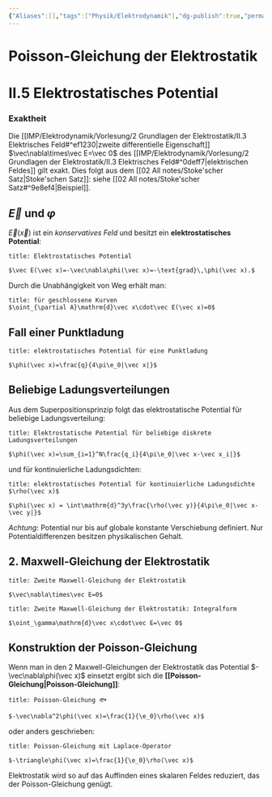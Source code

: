 ```yaml
---
{"Aliases":[],"tags":["Physik/Elektrodynamik"],"dg-publish":true,"permalink":"/02-all-notes/poisson-gleichung-der-elektrostatik/","dgHomeLink":true,"dgPassFrontmatter":true}
---
```


# Poisson-Gleichung der Elektrostatik

<div class="transclusion internal-embed is-loaded"><div class="markdown-embed">

<div class="markdown-embed-title">



</div>


# II.5 Elektrostatisches Potential
### Exaktheit
Die  [[IMP/Elektrodynamik/Vorlesung/2 Grundlagen der Elektrostatik/II.3 Elektrisches Feld#^ef1230|zweite differentielle Eigenschaft]] $\vec\nabla\times\vec E=\vec 0$ des [[IMP/Elektrodynamik/Vorlesung/2 Grundlagen der Elektrostatik/II.3 Elektrisches Feld#^0deff7|elektrischen Feldes]] gilt exakt. Dies folgt aus dem [[02 All notes/Stoke'scher Satz|Stoke'schen Satz]]: siehe [[02 All notes/Stoke'scher Satz#^9e8ef4|Beispiel]]. 

## $\vec E$ und $\varphi$ 
$\vec E(\vec x)$ ist ein _konservatives Feld_ und besitzt ein **elektrostatisches Potential**: 
```ad-equation
title: Elektrostatisches Potential

$\vec E(\vec x)=-\vec\nabla\phi(\vec x)=-\text{grad}\,\phi(\vec x).$

```
Durch die Unabhängigkeit von Weg erhält man: 
```ad-equation
title: für geschlossene Kurven
$\oint_{\partial A}\mathrm{d}\vec x\cdot\vec E(\vec x)=0$

```
## Fall einer Punktladung
```ad-equation
title: elektrostatisches Potential für eine Punktladung

$\phi(\vec x)=\frac{q}{4\pi\e_0|\vec x|}$
```
## Beliebige Ladungsverteilungen
Aus dem Superpositionsprinzip folgt das elektrostatische Potential für beliebige Ladungsverteilung: 
```ad-equation
title: Elektrostatische Potential für beliebige diskrete Ladungsverteilungen

$\phi(\vec x)=\sum_{i=1}^N\frac{q_i}{4\pi\e_0|\vec x-\vec x_i|}$

```
und für kontinuierliche Ladungsdichten: 
```ad-equation
title: elektrostatisches Potential für kontinuierliche Ladungsdichte $\rho(\vec x)$

$\phi(\vec x) = \int\mathrm{d}^3y\frac{\rho(\vec y)}{4\pi\e_0|\vec x-\vec y|}$

```
*Achtung*: Potential nur bis auf globale konstante Verschiebung definiert. Nur Potentialdifferenzen besitzen physikalischen Gehalt. 

## 2. Maxwell-Gleichung der Elektrostatik
```ad-equation
title: Zweite Maxwell-Gleichung der Elektrostatik

$\vec\nabla\times\vec E=0$

```
```ad-equation
title: Zweite Maxwell-Gleichung der Elektrostatik: Integralform

$\oint_\gamma\mathrm{d}\vec x\cdot\vec E=\vec 0$

```
## Konstruktion der Poisson-Gleichung
Wenn man in den 2 Maxwell-Gleichungen der Elektrostatik das Potential $-\vec\nabla\phi(\vec x)$ einsetzt ergibt sich die **[[Poisson-Gleichung|Poisson-Gleichung]]**: 
```ad-equation
title: Poisson-Gleichung 🐟

$-\vec\nabla^2\phi(\vec x)=\frac{1}{\e_0}\rho(\vec x)$

```

oder anders geschrieben: 
```ad-equation
title: Poisson-Gleichung mit Laplace-Operator

$-\triangle\phi(\vec x)=\frac{1}{\e_0}\rho(\vec x)$

```
Elektrostatik wird so auf das Auffinden eines skalaren Feldes reduziert, das der Poisson-Gleichung genügt. 

</div></div>
